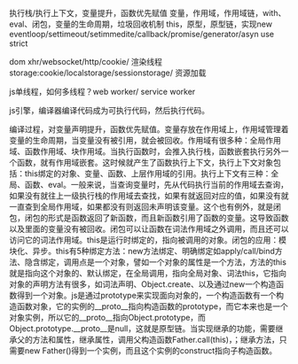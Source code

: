 执行栈/执行上下文，变量提升，函数优先赋值
变量，作用域，作用域链，with、eval、闭包，变量的生命周期，垃圾回收机制
this，原型，原型链，实现new
eventloop/settimeout/setimmedite/callback/promise/generator/asyn
use strict

dom
xhr/websocket/http/cookie/
渲染线程
storage:cookie/localstorage/sessionstorage/
资源加载

js单线程，如何多线程？web worker/ service worker

js引擎，编译器编译代码成为可执行代码，然后执行代码。

编译过程，对变量声明提升，函数优先赋值。变量存放在作用域上，作用域管理着变量的生命周期，当变量没有被引用，就会被回收。作用域有很多种：全局作用域、函数作用域、块作用域。当执行函数时，会推入执行栈，函数嵌套执行另外一个函数，就有作用域嵌套。这时候就产生了函数执行上下文，执行上下文对象包括：this绑定的对象、变量、函数、上层作用域的引用。执行上下文有三种：全局、函数、eval。一般来说，当查询变量时，先从代码执行当前的作用域去查询，如果没有就往上一级执行栈的作用域去查找，如果有就返回对应的值，如果没有就一直查到全局作用域，如果都没有则返回未声明该变量。这个也有例外，就是闭包，闭包的形式是函数返回了新函数，而且新函数引用了函数的变量。这导致函数以及里面的变量没有被回收。闭包可以让函数在词法作用域之外调用，而且还可以访问它的词法作用域。this是运行时绑定的，指向被调用的对象。闭包的应用：模块化、异步。this有5种绑定方法：new方法绑定、明确绑定如apply/call/bind方法、隐含绑定，调用点是一个对象，譬如一个对象的属性是一个方法，方法的this就是指向这个对象的、默认绑定，在全局调用，指向全局对象、词法this，它指向对象的声明方法有很多，如词法声明、Object.create、以及通过new一个构造函数得到一个对象。js是通过prototype来实现面向对象的，一个构造函数有一个构造函数对象，它的实例的__proto__指向构造函数的prototype，而它本来也是一个对象实例，所以它的__proto__指向Object.prototype，而Object.prototype.__proto__是null，这就是原型链。当实现继承的功能，需要继承父的方法和属性，继承属性，调用父构造函数Father.call(this)，；继承方法，只需要new Father()得到一个实例，而且这个实例的construct指向子构造函数。
